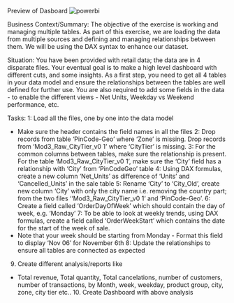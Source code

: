 Preview of Dasboard
![powerbi](https://github.com/SameerDhumal/Retail_store_analysis_powerbi/assets/145559776/46cac8ce-687c-4ad1-b0dc-f766e0426cab)



Business Context/Summary:
The objective of the exercise is working and managing multiple tables. As part of this exercise, we
are loading the data from multiple sources and defining and managing relationships between them.
We will be using the DAX syntax to enhance our dataset.

Situation:
You have been provided with retail data; the data are in 4 disparate files. Your eventual goal is to
make a high level dashboard with different cuts, and some insights. As a first step, you need to get
all 4 tables in your data model and ensure the relationships between the tables are well defined for
further use. You are also required to add some fields in the data - to enable the different views - Net
Units, Weekday vs Weekend performance, etc.

Tasks:
1: Load all the files, one by one into the data model
- Make sure the header contains the field names in all the files
2: Drop records from table ‘PinCode-Geo’ where ‘Zone’ is missing. Drop records from
‘Mod3_Raw_CityTier_v0 1’ where ‘CityTier’ is missing.
3: For the common columns between tables, make sure the relationship is present. For the table
‘Mod3_Raw_CityTier_v0 1’, make sure the ‘City’ field has a relationship with ‘City’ from ‘PinCodeGeo’ table
4: Using DAX formulas, create a new column ‘Net_Units’ as difference of ‘Units’ and
‘Cancelled_Units’ in the sale table
5: Rename ‘City’ to ‘City_Old’, create new column ‘City’ with only the city name i.e. removing the
country part; from the two files ‘‘Mod3_Raw_CityTier_v0 1‘ and ‘PinCode-Geo’.
6: Create a field called ‘OrderDayOfWeek’ which should contain the day of week, e.g. ‘Monday’
7: To be able to look at weekly trends, using DAX formulas, create a field called ‘OrderWeekStart’
which contains the date for the start of the week of sale.
- Note that your week should be starting from Monday - Format this field to display ‘Nov 06’ for
November 6th
8: Update the relationships to ensure all tables are connected as expected
9. Create different analysis/reports like
- Total revenue, Total quantity, Total cancelations, number of customers, number of
transactions, by Month, week, weekday, product group, city, zone, city tier etc.. 10. Create
Dashboard with above analysis
